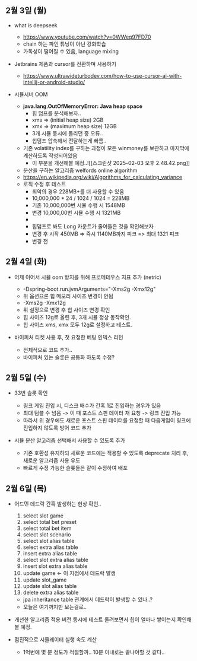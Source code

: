 
## 2월 3일 (월)

- what is deepseek
	- https://www.youtube.com/watch?v=0WWeq97FD70
	- chain 하는 파인 튜닝이 아닌 강화학습
	- 가독성이 떨어질 수 있음, language mixing

- Jetbrains 제품과 cursor를 전환하며 사용하기
	- https://www.ultrawideturbodev.com/how-to-use-cursor-ai-with-intellij-or-android-studio/

- 시뮬서버 OOM
	- **java.lang.OutOfMemoryError: Java heap space**
		- 힙 덤프를 분석해보자..
		- xms => (initial heap size) 2GB
		- xmx => (maximum heap size) 12GB
		- 3개 시뮬 동시에 돌리던 중 오류..
		- 힙덤프 압축해서 전달하는게 빠름..
	- 기존 volatility index를 구하는 과정이 모든 winmoney를 보관하고 마지막에 계산하도록 작성되어있음
		- 이 부분을 개선해볼 예정..![[스크린샷 2025-02-03 오후 2.48.42.png]]
	- 분산을 구하는 알고리즘 welfords online algorithm
	- https://en.wikipedia.org/wiki/Algorithms_for_calculating_variance
	- 로직 수정 후 테스트
		- 최악의 경우 228MB+를 더 사용할 수 있음
		- 10,000,000 * 24 / 1024 / 1024 = 228MB
		- 기존 10,000,000번 시뮬 수행 시 1548MB
		- 변경 10,000,00번 시뮬 수행 시 1321MB
		- 
		- 힙덤프로 봐도 Long 카운트가 줄어들은 것을 확인해보자
		- 변경 후 시작 450MB => 즉시 1140MB까지 피크 => 최대 1321 피크
		- 변경 전

## 2월 4일 (화)

- 어제 이어서 시뮬 oom 방지를 위해 프로메테우스 지표 추가 (netric)
	- -Dspring-boot.run.jvmArguments="-Xms2g -Xmx12g"
	- 위 옵션으론 힙 메모리 사이즈 변경이 안됨
	- -Xms2g -Xmx12g 
	- 위 설정으로 변경 후 힙 사이즈 변경 확인
	- 힙 사이즈 12g로 올린 후, 3개 시뮬 정상 동작확인.
	- 힙 사이즈 xms, xmx 모두 12g로 설정하고 테스트.

- 바이피처 티켓 사용 후, 첫 요청한 베팅 인덱스 리턴
	- 전체적으로 코드 추가..
	- 바이피처 있는 슬롯은 공통화 하도록 수정?


## 2월 5일 (수)

- 33번 슬롯 확인
	- 링크 게임 진입 시, 디스크 배수가 간혹 1로 진입하는 경우가 있음
	- 최대 텀블 수 넘음 -> 이 때 포스트 스핀 데이터 재 요청 -> 링크 진입 가능 
	- 따라서 위 경우에도 새로운 포스트 스핀 데이터를 요청할 때 다음게임이 링크에 진입하지 않도록 방어 코드 추가

- 시뮬 분산 알고리즘 선택해서 사용할 수 있도록 추가
	- 기존 호환성 유지하되 새로운 코드에는 적용할 수 있도록 deprecate 처리 후, 새로운 알고리즘 사용 유도
	- 빠르게 수정 가능한 슬롯들은 같이 수정하여 배포


## 2월 6일 (목)

- 어드민 데드락 간혹 발생하는 현상 확인..
	1. select slot game
	2. select total bet preset
	3. select total bet item
	4. select slot scenario
	5. select slot alias table
	6. select extra alias table
	7. insert extra alias table
	8. select slot extra alias table
	9. insert slot extra alias table
	10. update game <- 이 지점에서 데드락 발생
	11. update slot_game
	12. update slot alias table
	13. delete extra alias table
	- jpa inheritance table 관계에서 데드락이 발생할 수 있나..?
	- 오늘은 여기까지만 보는걸로..

- 개선한 알고리즘 적용 버전 동시에 테스트 돌려보면서 힙이 얼마나 쌓이는지 확인해볼 예정.

- 점진적으로 시뮬레이터 실행 속도 계산
	- 1억번에 몇 분 정도가 적절할까.. 10분 이내로는 끝나야할 것 같다..